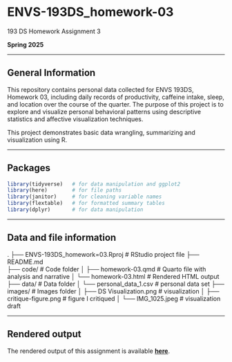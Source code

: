 # ENVS-193DS_homework-03
193 DS Homework Assignment 3


**Spring 2025**

---

## General Information

This repository contains personal data collected for ENVS 193DS, Homework 03, including daily records of productivity, caffeine intake, sleep, and location over the course of the quarter. The purpose of this project is to explore and visualize personal behavioral patterns using descriptive statistics and affective visualization techniques.

This project demonstrates basic data wrangling, summarizing and visualization using R.

---

## Packages


```r
library(tidyverse)   # for data manipulation and ggplot2
library(here)        # for file paths
library(janitor)     # for cleaning variable names
library(flextable)   # for formatted summary tables
library(dplyr)       # for data manipulation
```
---

## Data and file information

.
├── ENVS-193DS_homework=03.Rproj         # RStudio project file
├── README.md                            
├── code/                                # Code folder
│   ├── homework-03.qmd                  # Quarto file with analysis and narrative
│   └── homework-03.html                 # Rendered HTML output
├── data/                                # Data folder
│   └── personal_data_1.csv              # personal data set
├── images/                              # Images folder
│   ├── DS Visualization.png             # visualization
│   ├── critique-figure.png              # figure I critiqued
│   └── IMG_1025.jpeg                    # visualization draft

  
---

## Rendered output

The rendered output of this assignment is available [**here**](https://bittnation.github.io/ENVS-193DS_homework-03/homework-03.html).



